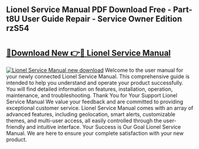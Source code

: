 ## Lionel Service Manual PDF Download Free - Part-t8U User Guide Repair - Service Owner Edition rzS54

# <h2><a href="http://bc11712.oget.top/?id=Lionel+Service+Manual">🔗Download New 👉🔴 Lionel Service Manual</a></h2>

[![Lionel Service Manual new download](https://i.imgur.com/5g1atiW.png)](http://bc11712.oget.top/?id=Lionel+Service+Manual)
Welcome to the user manual for your newly connected Lionel Service Manual. This comprehensive guide is intended to help you understand and operate your product successfully. You will find detailed information on features, installation, operation, maintenance, and troubleshooting. Thank You for Your Support Lionel Service Manual We value your feedback and are committed to providing exceptional customer service. Lionel Service Manual comes with an array of advanced features, including geolocation, smart alerts, customizable themes, and multi-user access, all easily controlled through the user-friendly and intuitive interface. Your Success is Our Goal Lionel Service Manual. We are here to ensure your complete satisfaction with your new product.
